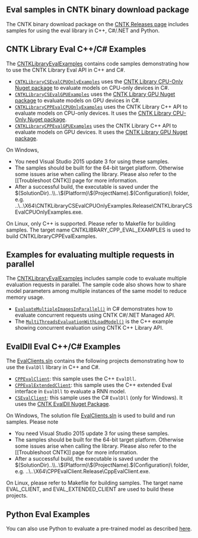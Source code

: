 ## Eval samples in CNTK binary download package 
The CNTK binary download package on the [CNTK Releases page](https://github.com/Microsoft/CNTK/releases) includes samples for using the eval library in C++, C#/.NET and Python.

## CNTK Library Eval C++/C# Examples
The [CNTKLibraryEvalExamples](https://github.com/Microsoft/CNTK/blob/master/Examples/Evaluation/CNTKLibraryEvalExamples.sln) contains code samples demonstrating how to use the CNTK Library Eval API in C++ and C#. 
- [`CNTKLibraryCSEvalCPUOnlyExamples`](https://github.com/Microsoft/CNTK/blob/master/Examples/Evaluation/CNTKLibraryCSEvalCPUOnlyExamples) uses the [CNTK Library CPU-Only Nuget package](https://www.nuget.org/packages/CNTK.CPU/) to evaluate models on CPU-only devices in C#. 
- [`CNTKLibraryCSEvalGPUExamples`](https://github.com/Microsoft/CNTK/blob/master/Examples/Evaluation/CNTKLibraryCSEvalGPUExamples) uses the [CNTK Library GPU Nuget package](https://www.nuget.org/packages/CNTK.GPU/) to evaluate models on GPU devices in C#. 
- [`CNTKLibraryCPPEvalCPUOnlyExamples`](https://github.com/Microsoft/CNTK/blob/master/Examples/Evaluation/CNTKLibraryCPPEvalCPUOnlyExamples) uses the CNTK Library C++ API to evaluate models on CPU-only devices. It uses the [CNTK Library CPU-Only Nuget package](https://www.nuget.org/packages/CNTK.CPU/).
- [`CNTKLibraryCPPEvalGPUExamples`](https://github.com/Microsoft/CNTK/blob/master/Examples/Evaluation/CNTKLibraryCPPEvalGPUExamples) uses the CNTK Library C++ API to evaluate models on GPU devices. It uses the [CNTK Library GPU Nuget package](https://www.nuget.org/packages/CNTK.GPU/).

On Windows, 
- You need Visual Studio 2015 update 3 for using these samples.
- The samples should be built for the 64-bit target platform. Otherwise some issues arise when calling the library. Please also refer to the [[Troubleshoot CNTK]] page for more information.
- After a successful build, the executable is saved under the $(SolutionDir)..\\..\$(Platform)\$(ProjectName).$(Configuration)\ folder, e.g. ..\\..\X64\CNTKLibraryCSEvalCPUOnlyExamples.Release\CNTKLibraryCSEvalCPUOnlyExamples.exe.
 
On Linux, only C++ is supported. Please refer to Makefile for building samples. The target name CNTKLIBRARY_CPP_EVAL_EXAMPLES is used to build CNTKLibraryCPPEvalExamples. 
 
## Examples for evaluating multiple requests in parallel
The [CNTKLibraryEvalExamples](https://github.com/Microsoft/CNTK/blob/master/Examples/Evaluation/CNTKLibraryEvalExamples.sln) includes sample code to evaluate multiple evaluation requests in parallel. The sample code also shows how to share model parameters among multiple instances of the same model to reduce memory usage.
- [`EvaluateMultipleImagesInParallel()`](https://github.com/Microsoft/CNTK/blob/master/Examples/Evaluation/CNTKLibraryCSEvalCPUOnlyExamples/CNTKLibraryCSEvalExamples.cs) in C# demonstrates how to evaluate concurrent requests using CNTK C#/.NET Managed API.
- The [`MultiThreadsEvaluationWithLoadModel()`]( https://github.com/Microsoft/CNTK/blob/master/Examples/Evaluation/CNTKLibraryCPPEvalCPUOnlyExamples/EvalMultithreads.cpp) is the C++ example showing concurrent evaluation using CNTK C++ Library API.

## EvalDll Eval C++/C# Examples
The [EvalClients.sln](https://github.com/Microsoft/CNTK/blob/master/Examples/Evaluation/EvalClients.sln) contains the following projects demonstrating how to use the `EvalDll` library in C++ and C#.
- [`CPPEvalClient`](https://github.com/Microsoft/CNTK/tree/master/Examples/Evaluation/CPPEvalClient): this sample uses the C++ `EvalDll`.
- [`CPPEvalExtendedClient`](https://github.com/Microsoft/CNTK/tree/master/Examples/Evaluation/CPPEvalExtendedClient): this sample uses the C++ extended Eval interface in `EvalDll` to evaluate a RNN model. 
- [`CSEvalClient`](https://github.com/Microsoft/CNTK/tree/master/Examples/Evaluation/CSEvalClient): this sample uses the C# `EvalDll` (only for Windows). It uses the [CNTK EvalDll Nuget Package](https://www.nuget.org/packages/Microsoft.Research.CNTK.CpuEval-mkl/). 
 
On Windows, The solution file [EvalClients.sln](https://github.com/Microsoft/CNTK/blob/master/Examples/Evaluation/EvalClients.sln) is used to build and run samples. Please note 
- You need Visual Studio 2015 update 3 for using these samples.
- The samples should be built for the 64-bit target platform. Otherwise some issues arise when calling the library. Please also refer to the [[Troubleshoot CNTK]] page for more information.
- After a successful build, the executable is saved under the $(SolutionDir)..\\..\$(Platform)\$(ProjectName).$(Configuration)\ folder, e.g. ..\\..\X64\CPPEvalClient.Release\CppEvalClient.exe. 

On Linux, please refer to Makefile for building samples. The target name EVAL_CLIENT, and EVAL_EXTENDED_CLIENT are used to build these projects. 
 
## Python Eval Examples
You can also use Python to evaluate a pre-trained model as described [here](./How-do-I-Evaluate-models-in-Python).
